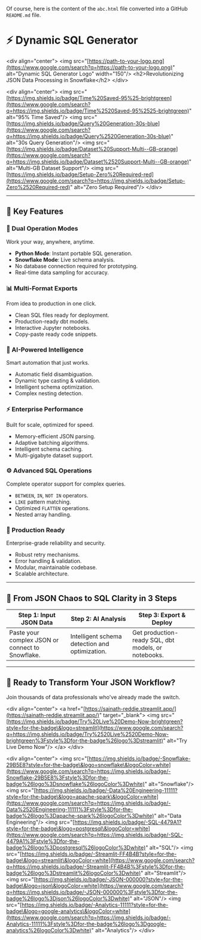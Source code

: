 Of course, here is the content of the `abc.html` file converted into a GitHub `README.md` file.

# ⚡ Dynamic SQL Generator

\<div align="center"\>
\<img src="[https://path-to-your-logo.png](https://www.google.com/search?q=https://path-to-your-logo.png)" alt="Dynamic SQL Generator Logo" width="150"/\>
\<h2\>Revolutionizing JSON Data Processing in Snowflake\</h2\>
\</div\>

\<div align="center"\>
\<img src="[https://img.shields.io/badge/Time%20Saved-95%25-brightgreen](https://www.google.com/search?q=https://img.shields.io/badge/Time%2520Saved-95%2525-brightgreen)" alt="95% Time Saved"/\>
\<img src="[https://img.shields.io/badge/Query%20Generation-30s-blue](https://www.google.com/search?q=https://img.shields.io/badge/Query%2520Generation-30s-blue)" alt="30s Query Generation"/\>
\<img src="[https://img.shields.io/badge/Dataset%20Support-Multi--GB-orange](https://www.google.com/search?q=https://img.shields.io/badge/Dataset%2520Support-Multi--GB-orange)" alt="Multi-GB Dataset Support"/\>
\<img src="[https://img.shields.io/badge/Setup-Zero%20Required-red](https://www.google.com/search?q=https://img.shields.io/badge/Setup-Zero%2520Required-red)" alt="Zero Setup Required"/\>
\</div\>

-----

## 🚀 Key Features

### 🐍 Dual Operation Modes

Work your way, anywhere, anytime.

  - **Python Mode**: Instant portable SQL generation.
  - **Snowflake Mode**: Live schema analysis.
  - No database connection required for prototyping.
  - Real-time data sampling for accuracy.

### 📊 Multi-Format Exports

From idea to production in one click.

  - Clean SQL files ready for deployment.
  - Production-ready dbt models.
  - Interactive Jupyter notebooks.
  - Copy-paste ready code snippets.

### 🧠 AI-Powered Intelligence

Smart automation that just works.

  - Automatic field disambiguation.
  - Dynamic type casting & validation.
  - Intelligent schema optimization.
  - Complex nesting detection.

### ⚡ Enterprise Performance

Built for scale, optimized for speed.

  - Memory-efficient JSON parsing.
  - Adaptive batching algorithms.
  - Intelligent schema caching.
  - Multi-gigabyte dataset support.

### ⚙️ Advanced SQL Operations

Complete operator support for complex queries.

  - `BETWEEN`, `IN`, `NOT IN` operators.
  - `LIKE` pattern matching.
  - Optimized `FLATTEN` operations.
  - Nested array handling.

### 🚀 Production Ready

Enterprise-grade reliability and security.

  - Robust retry mechanisms.
  - Error handling & validation.
  - Modular, maintainable codebase.
  - Scalable architecture.

-----

## 🎯 From JSON Chaos to SQL Clarity in 3 Steps

| Step 1: Input JSON Data                                    | Step 2: AI Analysis                               | Step 3: Export & Deploy                                   |
| ---------------------------------------------------------- | ------------------------------------------------- | --------------------------------------------------------- |
| Paste your complex JSON or connect to Snowflake.           | Intelligent schema detection and optimization.    | Get production-ready SQL, dbt models, or notebooks.       |

-----

## 🚀 Ready to Transform Your JSON Workflow?

Join thousands of data professionals who've already made the switch.

\<div align="center"\>
\<a href="[https://sainath-reddie.streamlit.app/](https://sainath-reddie.streamlit.app/)" target="\_blank"\>
\<img src="[https://img.shields.io/badge/Try%20Live%20Demo-Now-brightgreen?style=for-the-badge\&logo=streamlit](https://www.google.com/search?q=https://img.shields.io/badge/Try%2520Live%2520Demo-Now-brightgreen%3Fstyle%3Dfor-the-badge%26logo%3Dstreamlit)" alt="Try Live Demo Now"/\>
\</a\>
\</div\>

\<div align="center"\>
\<img src="[https://img.shields.io/badge/-Snowflake-29B5E8?style=for-the-badge\&logo=snowflake\&logoColor=white](https://www.google.com/search?q=https://img.shields.io/badge/-Snowflake-29B5E8%3Fstyle%3Dfor-the-badge%26logo%3Dsnowflake%26logoColor%3Dwhite)" alt="Snowflake"/\>
\<img src="[https://img.shields.io/badge/-Data%20Engineering-11111?style=for-the-badge\&logo=apache-spark\&logoColor=white](https://www.google.com/search?q=https://img.shields.io/badge/-Data%2520Engineering-11111%3Fstyle%3Dfor-the-badge%26logo%3Dapache-spark%26logoColor%3Dwhite)" alt="Data Engineering"/\>
\<img src="[https://img.shields.io/badge/-SQL-4479A1?style=for-the-badge\&logo=postgresql\&logoColor=white](https://www.google.com/search?q=https://img.shields.io/badge/-SQL-4479A1%3Fstyle%3Dfor-the-badge%26logo%3Dpostgresql%26logoColor%3Dwhite)" alt="SQL"/\>
\<img src="[https://img.shields.io/badge/-Streamlit-FF4B4B?style=for-the-badge\&logo=streamlit\&logoColor=white](https://www.google.com/search?q=https://img.shields.io/badge/-Streamlit-FF4B4B%3Fstyle%3Dfor-the-badge%26logo%3Dstreamlit%26logoColor%3Dwhite)" alt="Streamlit"/\>
\<img src="[https://img.shields.io/badge/-JSON-000000?style=for-the-badge\&logo=json\&logoColor=white](https://www.google.com/search?q=https://img.shields.io/badge/-JSON-000000%3Fstyle%3Dfor-the-badge%26logo%3Djson%26logoColor%3Dwhite)" alt="JSON"/\>
\<img src="[https://img.shields.io/badge/-Analytics-11111?style=for-the-badge\&logo=google-analytics\&logoColor=white](https://www.google.com/search?q=https://img.shields.io/badge/-Analytics-11111%3Fstyle%3Dfor-the-badge%26logo%3Dgoogle-analytics%26logoColor%3Dwhite)" alt="Analytics"/\>
\</div\>
